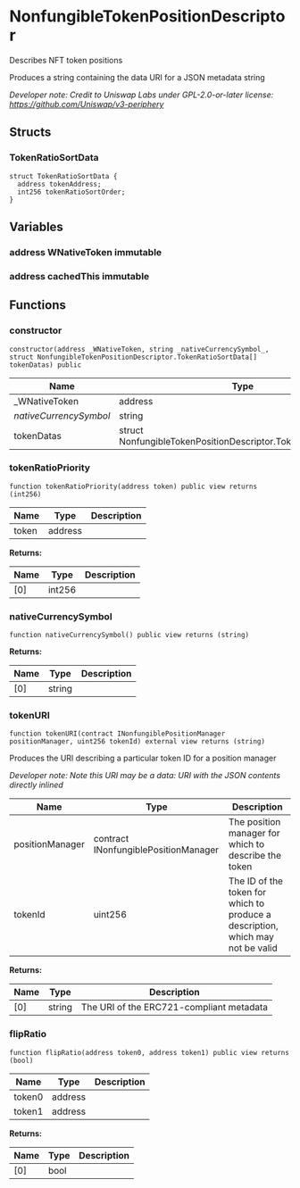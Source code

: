 

# NonfungibleTokenPositionDescriptor


Describes NFT token positions

Produces a string containing the data URI for a JSON metadata string

*Developer note: Credit to Uniswap Labs under GPL-2.0-or-later license:
https://github.com/Uniswap/v3-periphery*


## Structs
### TokenRatioSortData



```solidity
struct TokenRatioSortData {
  address tokenAddress;
  int256 tokenRatioSortOrder;
}
```


## Variables
### address WNativeToken immutable




### address cachedThis immutable





## Functions
### constructor

```solidity
constructor(address _WNativeToken, string _nativeCurrencySymbol_, struct NonfungibleTokenPositionDescriptor.TokenRatioSortData[] tokenDatas) public
```



| Name | Type | Description |
| ---- | ---- | ----------- |
| _WNativeToken | address |  |
| _nativeCurrencySymbol_ | string |  |
| tokenDatas | struct NonfungibleTokenPositionDescriptor.TokenRatioSortData[] |  |

### tokenRatioPriority

```solidity
function tokenRatioPriority(address token) public view returns (int256)
```



| Name | Type | Description |
| ---- | ---- | ----------- |
| token | address |  |

**Returns:**

| Name | Type | Description |
| ---- | ---- | ----------- |
| [0] | int256 |  |

### nativeCurrencySymbol

```solidity
function nativeCurrencySymbol() public view returns (string)
```



**Returns:**

| Name | Type | Description |
| ---- | ---- | ----------- |
| [0] | string |  |

### tokenURI

```solidity
function tokenURI(contract INonfungiblePositionManager positionManager, uint256 tokenId) external view returns (string)
```

Produces the URI describing a particular token ID for a position manager

*Developer note: Note this URI may be a data: URI with the JSON contents directly inlined*

| Name | Type | Description |
| ---- | ---- | ----------- |
| positionManager | contract INonfungiblePositionManager | The position manager for which to describe the token |
| tokenId | uint256 | The ID of the token for which to produce a description, which may not be valid |

**Returns:**

| Name | Type | Description |
| ---- | ---- | ----------- |
| [0] | string | The URI of the ERC721-compliant metadata |

### flipRatio

```solidity
function flipRatio(address token0, address token1) public view returns (bool)
```



| Name | Type | Description |
| ---- | ---- | ----------- |
| token0 | address |  |
| token1 | address |  |

**Returns:**

| Name | Type | Description |
| ---- | ---- | ----------- |
| [0] | bool |  |

